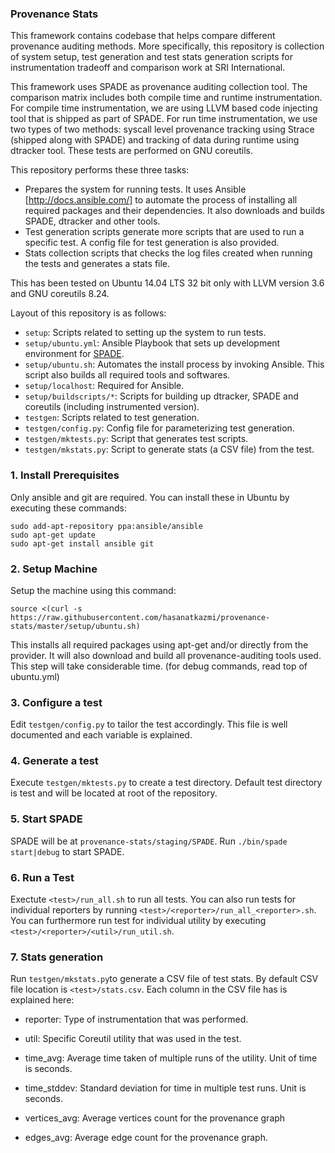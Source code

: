 ### Provenance Stats

This framework contains codebase that helps compare different provenance auditing methods. More specifically, this repository is collection of system setup, test generation and test stats generation scripts for instrumentation tradeoff and comparison work at SRI International.

This framework uses SPADE as provenance auditing collection tool. The comparison matrix includes both compile time and runtime instrumentation. For compile time instrumentation, we are using LLVM based code injecting tool that is shipped as part of SPADE. For run time instrumentation, we use two types of two methods: syscall level provenance tracking using Strace (shipped along with SPADE) and tracking of data during runtime using dtracker tool. These tests are performed on GNU coreutils.

This repository performs these three tasks:
- Prepares the system for running tests. It uses Ansible [http://docs.ansible.com/] to automate the process of installing all required packages and their dependencies. It also downloads and builds SPADE, dtracker and other tools.
- Test generation scripts generate more scripts that are used to run a specific test. A config file for test generation is also provided.
- Stats collection scripts that checks the log files created when running the tests and generates a stats file.

This has been tested on Ubuntu 14.04 LTS 32 bit only with LLVM version 3.6 and GNU coreutils 8.24.

Layout of this repository is as follows:

- `setup`: Scripts related to setting up the system to run tests.
- `setup/ubuntu.yml`: Ansible Playbook that sets up development environment for [SPADE][1].
- `setup/ubuntu.sh`: Automates the install process by invoking Ansible. This script also builds all required tools and softwares.
- `setup/localhost`: Required for Ansible.
- `setup/buildscripts/*`: Scripts for building up dtracker, SPADE and coreutils (including instrumented version).
- `testgen`: Scripts related to test generation.
- `testgen/config.py`: Config file for parameterizing test generation.
- `testgen/mktests.py`: Script that generates test scripts.
- `testgen/mkstats.py`: Script to generate stats (a CSV file) from the test.

### 1. Install Prerequisites

Only ansible and git are required. You can install these in Ubuntu by executing these commands:

```
sudo add-apt-repository ppa:ansible/ansible
sudo apt-get update
sudo apt-get install ansible git
```

### 2. Setup Machine

Setup the machine using this command:
```
source <(curl -s https://raw.githubusercontent.com/hasanatkazmi/provenance-stats/master/setup/ubuntu.sh)
```
This installs all required packages using apt-get and/or directly from the provider. It will also download and build all provenance-auditing tools used. This step will take considerable time. 
(for debug commands, read top of ubuntu.yml)

### 3. Configure a test

Edit `testgen/config.py` to tailor the test accordingly. This file is well documented and each variable is explained.

### 4. Generate a test

Execute `testgen/mktests.py` to create a test directory. Default test directory is test and will be located at root of the repository.

### 5. Start SPADE

SPADE will be at `provenance-stats/staging/SPADE`. Run `./bin/spade start|debug` to start SPADE.

### 6. Run a Test

Exectute `<test>/run_all.sh` to run all tests. You can also run tests for individual reporters by running `<test>/<reporter>/run_all_<reporter>.sh`. You can furthermore run test for individual utility by executing `<test>/<reporter>/<util>/run_util.sh`.

### 7. Stats generation     

Run `testgen/mkstats.py`to generate a CSV file of test stats. By default CSV file location is `<test>/stats.csv`. Each column in the CSV file has is explained here:
- reporter: Type of instrumentation that was performed.
- util: Specific Coreutil utility that was used in the test.
- time_avg: Average time taken of multiple runs of the utility. Unit of time is seconds.
- time_stddev: Standard deviation for time in multiple test runs. Unit is seconds.
- vertices_avg: Average vertices count for the provenance graph
- edges_avg: Average edge count for the provenance graph.

  [1]: https://github.com/ashish-gehani/SPADE

  

